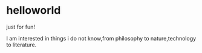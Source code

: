 # helloworld
just for fun!

I am interested in things i do not know,from philosophy to nature,technology to literature.
